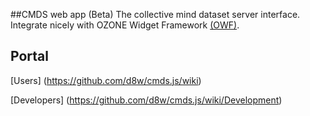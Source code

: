 ##CMDS web app (Beta)
The collective mind dataset server interface. Integrate nicely with OZONE Widget Framework [(OWF)](http://www.ozoneplatform.org/).

## Portal
[Users] (https://github.com/d8w/cmds.js/wiki)

[Developers] (https://github.com/d8w/cmds.js/wiki/Development)
